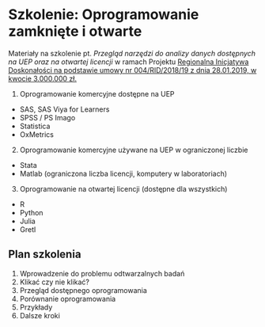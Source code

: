 # Szkolenie: Oprogramowanie zamknięte i otwarte

Materiały na szkolenie pt. *Przegląd narzędzi do analizy danych dostępnych na UEP oraz na otwartej licencji* w ramach Projektu [Regionalna Inicjatywa Doskonałości na podstawie umowy nr 004/RID/2018/19 z dnia 28.01.2019, w kwocie 3.000.000 zł.](https://ue.poznan.pl/pl/badania-naukowe-uep,c458/ekonomia-w-obliczu-nowej-gospodarki,c12736/)


1. Oprogramowanie komercyjne dostępne na UEP
  + SAS, SAS Viya for Learners
  + SPSS / PS Imago
  + Statistica
  + OxMetrics

  
2. Oprogramowanie komercyjne używane na UEP w ograniczonej liczbie
  + Stata 
  + Matlab (ograniczona liczba licencji, komputery w laboratoriach)
  
3. Oprogramowanie na otwartej licencji (dostępne dla wszystkich)
  + R
  + Python
  + Julia
  + Gretl


## Plan szkolenia

1. Wprowadzenie do problemu odtwarzalnych badań
2. Klikać czy nie klikać?
3. Przegląd dostępnego oprogramowania
4. Porównanie oprogramowania
5. Przykłady 
6. Dalsze kroki
  
